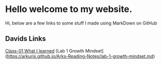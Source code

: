 # Hello welcome to my website.
Hi, below are a few links to some stuff I made using MarkDown on GitHub
## Davids Links 
[Class-01 What I learned](./class-01)
[Lab 1 Growth Mindset] (https://arkuris.github.io/Arks-Reading-Notes/lab-1-growth-mindset.md)
